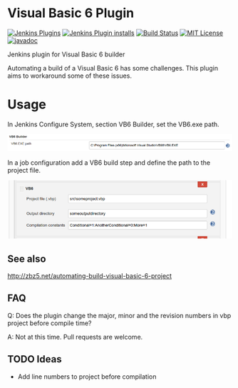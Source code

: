 # Visual Basic 6 Plugin

[![Jenkins Plugins](https://img.shields.io/jenkins/plugin/v/visual-basic-6)](https://github.com/jenkinsci/visual-basic-6-plugin/releases)
[![Jenkins Plugin installs](https://img.shields.io/jenkins/plugin/i/visual-basic-6)](https://plugins.jenkins.io/visual-basic-6)
[![Build Status](https://ci.jenkins.io/buildStatus/icon?job=Plugins/visual-basic-6-plugin/master)](https://ci.jenkins.io/blue/organizations/jenkins/Plugins%2Fvisual-basic-6-plugin/branches)
[![MIT License](https://img.shields.io/github/license/jenkinsci/visual-basic-6-plugin.svg)](LICENSE)
[![javadoc](https://img.shields.io/badge/javadoc-available-brightgreen.svg)](https://javadoc.jenkins.io/plugin/visual-basic-6/)

Jenkins plugin for Visual Basic 6 builder

Automating a build of a Visual Basic 6 has some challenges. This plugin aims to workaround some of these issues. 

# Usage
In Jenkins Configure System, section VB6 Builder, set the VB6.exe path. 

![ScreenShot](VB6_path.png?raw=true )

In a job configuration add a VB6 build step and define the path to the project file.  

![ScreenShot](job_config.png?raw=true)

## See also
http://zbz5.net/automating-build-visual-basic-6-project

## FAQ

Q: Does the plugin change the major, minor and the revision numbers in
vbp project before compile time?

A: Not at this time. Pull requests are welcome. 

## TODO Ideas

-   Add line numbers to project before compilation
